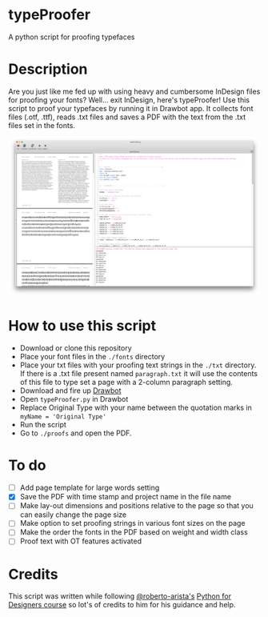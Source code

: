 # typeProofer
A python script for proofing typefaces

# Description
Are you just like me fed up with using heavy and cumbersome InDesign files for proofing your fonts? Well... exit InDesign, here's typeProofer!
Use this script to proof your typefaces by running it in Drawbot app.
It collects font files (.otf, .ttf), reads .txt files and saves a PDF with the text from the .txt files set in the fonts.

![](https://github.com/originaltype/typeProofer/blob/main/img/Screen%20Shot%202021-04-19%20at%2016.22.00.png)



# How to use this script
* Download or clone this repository
* Place your font files in the ```./fonts``` directory
* Place your txt files with your proofing text strings in the ```./txt``` directory. If there is a .txt file present named ```paragraph.txt``` it will use the contents of this file to type set a page with a 2-column paragraph setting.
* Download and fire up [Drawbot](https://www.drawbot.com/)
* Open ```typeProofer.py``` in Drawbot
* Replace Original Type with your name between the quotation marks in ```myName = 'Original Type'```
* Run the script
* Go to ```./proofs``` and open the PDF.

# To do
- [ ] Add page template for large words setting
- [X] Save the PDF with time stamp and project name in the file name
- [ ] Make lay-out dimensions and positions relative to the page so that you can easily change the page size
- [ ] Make option to set proofing strings in various font sizes on the page
- [ ] Make the order the fonts in the PDF based on weight and width class
- [ ] Proof text with OT features activated

# Credits
This script was written while following [@roberto-arista's](https://github.com/roberto-arista) [Python for Designers course](https://pythonfordesigners.com/) so lot's of credits to him for his guidance and help.
